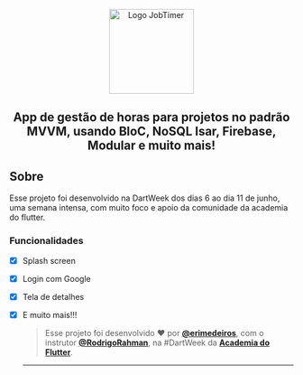 <p align="center">
      <img src="https://user-images.githubusercontent.com/73318684/173961092-fe7d2cc9-abc7-4214-9bb4-076bac3b0ee6.png" width="150" alt="Logo JobTimer"/>

<h2 align="center"> App de gestão de horas para projetos no padrão MVVM, usando BloC, NoSQL Isar, Firebase, Modular e muito mais! </h2>  
<h2> Sobre </h2>
<p >
  Esse projeto foi desenvolvido na DartWeek dos dias 6 ao dia 11 de junho, uma semana intensa, com muito foco e apoio da comunidade da academia do flutter.
</p>  

### Funcionalidades

- [x] Splash screen
- [x] Login com Google
- [x] Tela de detalhes
- [x] E muito mais!!! 


   
   >Esse projeto foi desenvolvido ❤️ por **[@erimedeiros](https://www.linkedin.com/in/erimedeiros/)**, com o instrutor **[@RodrigoRahman](https://www.linkedin.com/in/rodrigo-rahman/)**, na #DartWeek da **[Academia do Flutter](http://academiadoflutter.com.br)**.<br> 

   ---
  

